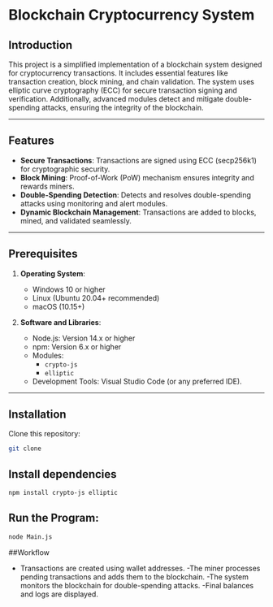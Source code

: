 # Blockchain Cryptocurrency System

## Introduction

This project is a simplified implementation of a blockchain system designed for cryptocurrency transactions. It includes essential features like transaction creation, block mining, and chain validation. The system uses elliptic curve cryptography (ECC) for secure transaction signing and verification. Additionally, advanced modules detect and mitigate double-spending attacks, ensuring the integrity of the blockchain.

---

## Features
- **Secure Transactions**: Transactions are signed using ECC (secp256k1) for cryptographic security.
- **Block Mining**: Proof-of-Work (PoW) mechanism ensures integrity and rewards miners.
- **Double-Spending Detection**: Detects and resolves double-spending attacks using monitoring and alert modules.
- **Dynamic Blockchain Management**: Transactions are added to blocks, mined, and validated seamlessly.

---

## Prerequisites

1. **Operating System**: 
   - Windows 10 or higher
   - Linux (Ubuntu 20.04+ recommended)
   - macOS (10.15+)

2. **Software and Libraries**:
   - Node.js: Version 14.x or higher
   - npm: Version 6.x or higher
   - Modules:
     - `crypto-js`
     - `elliptic`
   - Development Tools: Visual Studio Code (or any preferred IDE).

---

## Installation
Clone this repository:
   ```bash
   git clone
```
## Install dependencies
   ```bash
   npm install crypto-js elliptic
```
## Run the Program:
   ```bash
   node Main.js
```
##Workflow
   - Transactions are created using wallet addresses.
   -The miner processes pending transactions and adds them to the blockchain.
   -The system monitors the blockchain for double-spending attacks.
   -Final balances and logs are displayed.
